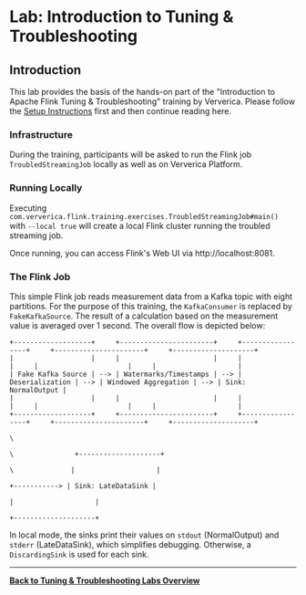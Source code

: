# Lab: Introduction to Tuning & Troubleshooting

## Introduction

This lab provides the basis of the hands-on part of the "Introduction to Apache Flink Tuning & Troubleshooting"
training by Ververica. Please follow the [Setup Instructions](../../README.md#setup-your-development-environment) first
and then continue reading here.

### Infrastructure

During the training, participants will be asked to run the Flink job `TroubledStreamingJob` locally as well as on
Ververica Platform.

### Running Locally

Executing `com.ververica.flink.training.exercises.TroubledStreamingJob#main()` with `--local true` will create a local
Flink cluster running the troubled streaming job.

Once running, you can access Flink's Web UI via http://localhost:8081.

### The Flink Job

This simple Flink job reads measurement data from a Kafka topic with eight partitions. For the purpose of this training,
the `KafkaConsumer` is replaced by `FakeKafkaSource`. The result of a calculation based on the measurement value is
averaged over 1 second. The overall flow is depicted below:

```
+-------------------+     +-----------------------+     +-----------------+     +----------------------+     +--------------------+
|                   |     |                       |     |                 |     |                      |     |                    |
| Fake Kafka Source | --> | Watermarks/Timestamps | --> | Deserialization | --> | Windowed Aggregation | --> | Sink: NormalOutput |
|                   |     |                       |     |                 |     |                      |     |                    |
+-------------------+     +-----------------------+     +-----------------+     +----------------------+     +--------------------+
                                                                                            \
                                                                                             \               +--------------------+
                                                                                              \              |                    |
                                                                                               +-----------> | Sink: LateDataSink |    
                                                                                                             |                    |
                                                                                                             +--------------------+
```

In local mode, the sinks print their values on `stdout` (NormalOutput) and `stderr` (LateDataSink), which simplifies debugging.
Otherwise, a `DiscardingSink` is used for each sink.

-----

[**Back to Tuning & Troubleshooting Labs Overview**](../README.md)
